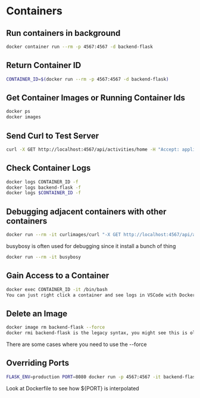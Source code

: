 # Containers

## Run containers in background

```sh
docker container run --rm -p 4567:4567 -d backend-flask
```

## Return Container ID

```sh
CONTAINER_ID=$(docker run --rm -p 4567:4567 -d backend-flask)
```

## Get Container Images or Running Container Ids
```sh
docker ps
docker images
```

## Send Curl to Test Server
```sh
curl -X GET http://localhost:4567/api/activities/home -H "Accept: application/json" -H "Content-Type: application/json"
```

## Check Container Logs
```sh
docker logs CONTAINER_ID -f
docker logs backend-flask -f
docker logs $CONTAINER_ID -f
```

## Debugging adjacent containers with other containers
```sh
docker run --rm -it curlimages/curl "-X GET http://localhost:4567/api/activities/home -H \"Accept: application/json\" -H \"Content-Type: application/json\""
```

busybosy is often used for debugging since it install a bunch of thing

```sh
docker run --rm -it busybosy
```

## Gain Access to a Container
```sh
docker exec CONTAINER_ID -it /bin/bash
You can just right click a container and see logs in VSCode with Docker extension
```

## Delete an Image
```sh
docker image rm backend-flask --force
docker rmi backend-flask is the legacy syntax, you might see this is old docker tutorials and articles.
```

There are some cases where you need to use the --force

## Overriding Ports
```sh
FLASK_ENV=production PORT=8080 docker run -p 4567:4567 -it backend-flask
```

Look at Dockerfile to see how ${PORT} is interpolated